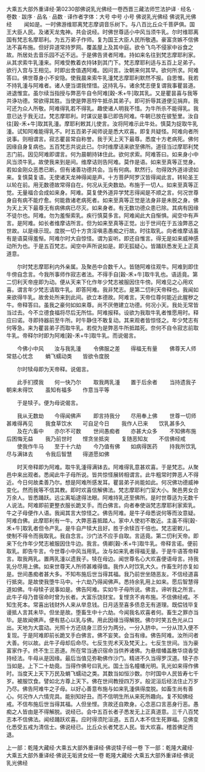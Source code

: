 大乘五大部外重译经·第0230部佛说乳光佛经一卷西晋三藏法师竺法护译
· 经名 · 卷数 · 跋序
· 品名 · 品数 · 译作者字体：大号 中号 小号
佛说乳光佛经
佛说乳光佛经
　　闻如是。一时佛游维耶离梵志摩调音乐树下。与八百比丘众千菩萨俱。国王大臣人民。及诸天龙鬼神。共会说经。时佛世尊适小中风当须牛乳。尔时维耶离国有梵志名摩耶利。为五万弟子作师。复为国王大臣人民所敬遇。豪富贪嫉不信佛法不喜布施。但好异道常持罗网。覆盖屋上及其中庭。欲令飞鸟不侵家中谷食之故。所居处去音乐园不近不远。于是佛告贤者阿难。持如来名往到梵志摩耶利家。从其求索牛乳湩来。阿难受教着衣持钵到其门下。梵志摩耶利适与五百上足弟子。欲行入宫与王相见。时即出舍值遇阿难。因问言。汝朝来何其早。欲何所求。阿难答曰。佛世尊身小不安隐。使我晨来索牛乳湩梵志摩耶利默然不报。自思惟。我若不持乳湩与阿难者。诸人便当谓我悭惜。这持乳与。诸余梵志便复谓我事瞿昙道。进退惟宜。虽尔续当指授与弊恶牛自令阿难[穀-禾+牛]取其乳。又是瞿昙喜与我等共诤功德。常欲得其胜。当使是弊恶牸牛抵杀其弟子。即可折辱其道便见捐弃。我可还为众人所敬。阿难得乳若不得乳。趣使诸人明我不惜。为牛所杀不能得乳。我意已达于我无过。梵志摩耶利。时谋议是事已即告阿难。牛朝已放在彼堑里。汝自往[穀-禾+牛]取其乳湩。摩耶利敕其儿使言。汝将阿难示此牛处。慎莫为捉取牛乳湩。试知阿难能得乳不。时五百弟子闻师说是悉大欢喜。即复共疑怪。阿难向者所说事。则相谓言。寂志瞿昙常自称誉。我于天上天下最尊。悉度十方老病死。佛何因缘自身复病也。五百梵志共说此已。尔时维摩诘来欲至佛所。道径当过摩耶利梵志门前。因见阿难即谓言。何为晨朝持钵住此。欲何求索。阿难答曰。如来身小中风当须牛乳。故使我来到是间。维摩诘则告阿难。莫作是语。如来至真等正觉身。若如金刚众恶悉已断。但有诸善功德共会。当有何病。默然行。勿得效外道诽谤如来。复慎莫复语。无使诸天龙神得闻是声。十方菩萨阿罗汉皆得闻此言。转轮圣王以轮在前。用无数德故常得自在。何况从无央数劫。布施于一切人。如来至真等正觉。无量福合会成如来身。阿难。莫复使外道异学梵志得闻是不顺之言。何况世尊身自有病不能疗愈。何能救诸老病死者。如来至真等正觉是法身非是未脱之身。佛为天上天下最尊无有病佛病已尽灭。如来身者。有无数功德众患已除。其病有因缘不徒尔也。阿难。勿为羞惭索乳。疾行慎莫多言。阿难闻此大自惭惧。闻空中有声言。是阿难。如长者维摩诘所言。但为如来至真等正觉。出于世间在于五浊弊恶之世故。以是缘示现。度脱一切十方贪淫嗔恚愚痴之行故。时往取乳。向者维摩诘虽有是语莫得羞惭。阿难尔时大自惊怪。谓为妄听。即还自惟言。得无是如来威神感动所为也。于是五百梵志。闻空中声所说如是。即无狐疑心。皆踊跃悉发无上正真道意。

　　尔时梵志摩耶利内外亲属。及聚邑中合数千人。皆随阿难往观牛。阿难到即住牛傍自念言。今我所事师作寂志者法。不得手自[穀-禾+牛]取牛乳也。语适竟。第二忉利天帝座即为动。便从天来下化作年少梵志被服因住牛傍。阿难见之心用欢喜。谓言年少梵志请取牛乳。即答阿难。我非梵志。是第二忉利天帝释也。我闻如来欲得牛乳。故舍处所来到此间。欲立本德故。阿难言。天帝位尊何能近此腥秽之牛。帝释答曰。虽我之豪何如如来尊。尚不厌倦建立功德。何况小天。我处无常皆当过去。今不立德食福将尽后无所怙。阿难报释。设欲为我取牛乳者惟愿用时。释应曰诺。寻即持器前至牛所。时牛静住不敢复动。其来观者皆惊怪之。年少梵志有何等急。来为瞿昙弟子而取牛乳。若傥为是弊恶牛所抵踏死。奈何不自令寂志前取牛乳。帝释尔时即为阿难[穀-禾+牛]取牛乳。而说偈言。

　　今佛小中风　　汝与我乳湩
　　令佛服之差　　得福无有量
　　佛尊天人师　　常慈心忧念
　　蜎飞蠕动类　　皆欲令度脱

　　尔时犊母即为天帝释。说偈言。

　　此手扪摸我　　何一快乃尔
　　取我两乳湩　　置于后余者
　　当持遗我子　　朝来未得饮
　　虽知有福多　　作意当平等

　　于是犊子。便为母说偈言。

　　我从无数劫　　今得闻佛声
　　即言持我分　　尽用奉上佛
　　世尊一切师　　甚难得再见
　　我食草饮水　　可自足今日
　　我作人已来　　饮乳甚多久
　　及在六畜中　　亦尔不可数
　　世间愚痴者　　亦甚大众多
　　不知佛布施　　后困悔无益
　　我乃前世时　　悭贪坐抵突
　　复随恶知友　　不信佛经戒
　　使我作牛马　　至于十六劫
　　今乃值有佛　　如病得医药
　　持我所饮乳　　尽与满钵去
　　令我后智慧　　得道愿如佛

　　时天帝释即为阿难。取牛乳湩得满钵去。阿难得乳意甚欢喜。于是梵志。从聚邑中来出观者。悉闻此牛子母所说。皆共惊怪展转相谓言。此牛粗常时弊恶人不得近。今日何故柔善乃尔。想是阿难所感发耳。瞿昙弟子尚能如此。何况佛功德威神变化。然而我等不信其教。即时欢喜信解佛法。梵志摩耶利门室大小。聚邑男女合万余人。皆悉踊跃。远尘离垢逮得法眼。阿难持乳还至佛所。是时世尊适为无数千人说法。阿难即前更整衣服长跪叉手。而白佛言。向者奉使诣梵志摩耶利家索乳。牛之子母便作人语。我闻其言大惊怪之。佛告阿难。是牛子母悉说何等而汝意疑。阿难白佛。此摩耶利有一牛。大弊恶喜抵踏人。家中人使初不敢近。主虽不得[穀-禾+牛]取乳者但令产乳。是牛自产犊大且好。胜于余犊百千倍也。梵志密敕儿。使制不得令而我取乳。我自念言。沙门法不应手自取。言适竟。第二忉利天帝。即来下化作年少梵志被服因住牛边。我言。倩卿[穀-禾+牛]取牛乳。帝释言诺。便前取乳。即告牛言。今世尊小中风当用乳。汝与如来乳者得福无量。于是牛语答帝释言。取我两乳。置两乳湩以遗我子。犊在母边。闻世尊名心大欢喜便语母言。持我乳分尽用上佛。如来世尊天人所师甚难得值。我作人时饮乳大久。作畜生时亦复如是。世间愚痴者甚大多。不知布施后世当得其福。我乃前世坐随恶友。不信经道喜行抵突。是故使我堕牛马中。十六劫乃得闻佛声。悉持余乳用上如来。愿后智慧得道如佛。牛母犊子说事如是。佛告阿难。实如牛子母所说。佛言。谛听我之所言。此牛子母乃昔宿命时曾为长者。大富乐饶财宝。复悭贪不肯布施。不信佛经戒。不知生死本。常喜出钱财外人来从举息钱。日月适至喜多债息无有道理。既偿钱毕复谩抵人言其未毕。但坐是故。堕畜生中十六劫。今闻我名欢喜者何。畜生之罪亦当毕。是故闻佛声。便有慈心以乳与佛。用此因缘当得解脱。佛尔时笑五色光从口出。天地为大震动。光照十方还绕身三匝分为两分。一分入脐中。一分从顶入便不复现。于是阿难即前长跪叉手白佛言。佛不妄笑。会当有缘。佛告阿难。汝所问者大善。何以故。此牛子母却后命尽。七反生兜术天及梵天上。七反生世间。当为豪富家作子。终不生三恶道。所在常当通识宿命当供养诸佛。为悬缯幡盖散华烧香受持经法。牛母从是因缘。最后当值见弥勒佛作沙门。精进不久当得罗汉道。犊子亦当如是。上下二十劫竟。当得作佛号曰乳光。国土当名幢幡光明。乳光如来得作佛时。当度天上天下万民及蜎飞蠕动之类。其数当如恒沙数。尔时国中人民皆寿七千岁。被服饮食。譬如北方尊上天下。佛在世间教授四万岁。般泥洹后经法住止万岁乃尽。佛告阿难牛之子母。以好心善意布施与如来乳湩俱得度脱。如畜生尚有善心。何况作人六情完具。能别知好丑。而不信明生所从来死所趣向。复不知佛经戒。不信布施后世当得其福。人但坐悭。贪故还自欺身。心念恶口言恶身行恶。愚痴之人皆由是不得解脱。说经已。会中五百长者子悉发无上正真道意。三千八百梵志本不信佛法。闻经踊跃欢喜。应时得须陀洹道。五百人本不信生死罪福。见佛变化悉受五戒为清信士。佛说经已。比丘众长者梵志人民。皆大欢喜。稽首佛足而退。

上一部：乾隆大藏经·大乘五大部外重译经·佛说犊子经一卷
下一部：乾隆大藏经·大乘五大部外重译经·佛说无垢贤女经一卷
乾隆大藏经·大乘五大部外重译经·佛说乳光佛经